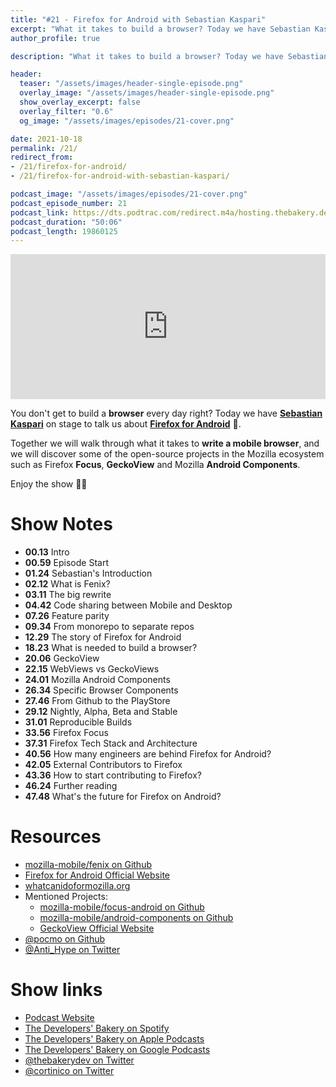 ```yaml
---
title: "#21 - Firefox for Android with Sebastian Kaspari"
excerpt: "What it takes to build a browser? Today we have Sebastian Kaspari on stage to tell us about it with Firefox for Android"
author_profile: true

description: "What it takes to build a browser? Today we have Sebastian Kaspari on stage to tell us about it with Firefox for Android"

header:
  teaser: "/assets/images/header-single-episode.png"
  overlay_image: "/assets/images/header-single-episode.png"
  show_overlay_excerpt: false
  overlay_filter: "0.6"
  og_image: "/assets/images/episodes/21-cover.png"

date: 2021-10-18
permalink: /21/
redirect_from:
- /21/firefox-for-android/
- /21/firefox-for-android-with-sebastian-kaspari/

podcast_image: "/assets/images/episodes/21-cover.png"
podcast_episode_number: 21
podcast_link: https://dts.podtrac.com/redirect.m4a/hosting.thebakery.dev/21-thedevelopersbakery-firefox.m4a
podcast_duration: "50:06"
podcast_length: 19860125
---
```


<iframe src="https://open.spotify.com/embed-podcast/show/4jV6Yoz7D38sZJlYMzJm3k" width="100%" height="232" frameborder="0" allowtransparency="true" allow="encrypted-media"></iframe>

You don't get to build a **browser** every day right? Today we have [**Sebastian Kaspari**](https://twitter.com/Anti_Hype) on stage to talk us about [**Firefox for Android**](https://github.com/mozilla-mobile/fenix) 🦊.

Together we will walk through what it takes to **write a mobile browser**, and we will discover some of the open-source projects in the Mozilla ecosystem such as Firefox **Focus**, **GeckoView** and Mozilla **Android Components**.

Enjoy the show 👨‍🍳

# Show Notes

- **00.13** Intro
- **00.59** Episode Start
- **01.24** Sebastian's Introduction
- **02.12** What is Fenix?
- **03.11** The big rewrite
- **04.42** Code sharing between Mobile and Desktop
- **07.26** Feature parity
- **09.34** From monorepo to separate repos
- **12.29** The story of Firefox for Android
- **18.23** What is needed to build a browser?
- **20.06** GeckoView
- **22.15** WebViews vs GeckoViews
- **24.01** Mozilla Android Components
- **26.34** Specific Browser Components
- **27.46** From Github to the PlayStore
- **29.12** Nightly, Alpha, Beta and Stable
- **31.01** Reproducible Builds
- **33.56** Firefox Focus
- **37.31** Firefox Tech Stack and Architecture
- **40.56** How many engineers are behind Firefox for Android?
- **42.05** External Contributors to Firefox
- **43.36** How to start contributing to Firefox?
- **46.24** Further reading
- **47.48** What's the future for Firefox on Android?

# Resources

* <i class="fab fa-github"></i> [mozilla-mobile/fenix on Github](https://github.com/mozilla-mobile/fenix)
* <i class="fas fa-link"></i> [Firefox for Android Official Website](https://www.mozilla.org/en-US/firefox/mobile/)
* <i class="fas fa-link"></i> [whatcanidoformozilla.org](https://whatcanidoformozilla.org/)
* Mentioned Projects:
    * <i class="fab fa-github"></i> [mozilla-mobile/focus-android on Github](https://github.com/mozilla-mobile/focus-android)
    * <i class="fab fa-github"></i> [mozilla-mobile/android-components on Github](https://github.com/mozilla-mobile/android-components)
    * <i class="fas fa-link"></i> [GeckoView Official Website](https://mozilla.github.io/geckovi_gql)
* <i class="fab fa-github"></i> [@pocmo on Github](https://github.com/pocmo)
* <i class="fab fa-twitter"></i> [@Anti_Hype on Twitter](https://twitter.com/Anti_Hype)

# Show links

* <i class="fas fa-link"></i> [Podcast Website](https://thebakery.dev)
* <i class="fab fa-spotify"></i> [The Developers' Bakery on Spotify](https://open.spotify.com/show/4jV6Yoz7D38sZJlYMzJm3k?si=AL3ske_0R_CKlEScMhYhug)
* <i class="fas fa-podcast"></i> [The Developers' Bakery on Apple Podcasts](https://podcasts.apple.com/us/podcast/the-developers-bakery/id1542849034)
* <i class="fab fa-google-play"></i> [The Developers' Bakery on Google Podcasts](https://podcasts.google.com/feed/aHR0cHM6Ly90aGViYWtlcnkuZGV2L3BvZGNhc3QueG1s)
* <i class="fab fa-twitter"></i> [@thebakerydev on Twitter](https://twitter.com/thebakerydev)
* <i class="fab fa-twitter"></i> [@cortinico on Twitter](https://twitter.com/cortinico)
